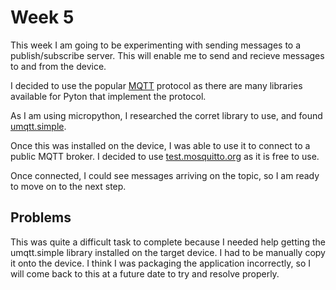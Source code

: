 # Week 5

This week I am going to be experimenting with sending messages to a publish/subscribe server.  This will enable me to send and recieve messages to and from the device.

I decided to use the popular [MQTT](https://mqtt.org/) protocol as there are many libraries available for Pyton that implement the protocol.

As I am using micropython, I researched the corret library to use, and found [umqtt.simple](https://mpython.readthedocs.io/en/master/library/mPython/umqtt.simple.html).

Once this was installed on the device, I was able to use it to connect to a public MQTT broker.  I decided to use [test.mosquitto.org](https://test.mosquitto.org/) as it is free to use.

Once connected, I could see messages arriving on the topic, so I am ready to move on to the next step.

## Problems

This was quite a difficult task to complete because I needed help getting the umqtt.simple library installed on the target device.  I had to be manually copy it onto the device.  I think I was packaging the application incorrectly, so I will come back to this at a future date to try and resolve properly.